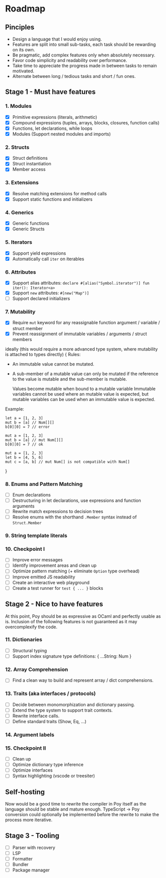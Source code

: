 
# Roadmap

## Pinciples
- Design a language that I would enjoy using.
- Features are split into small sub-tasks, each task should be rewarding on its own.
- Be pragmatic, add complex features only when absolutely necessary.
- Favor code simplicity and readability over performance.
- Take time to appreciate the progress made in between tasks to remain motivated.
- Alternate between long / tedious tasks and short / fun ones.

## Stage 1 - Must have features

### 1. Modules
- [x] Primitive expressions (literals, arithmetic) 
- [x] Compound expressions (tuples, arrays, blocks, closures, function calls)
- [x] Functions, let declarations, while loops
- [x] Modules (Support nested modules and imports)

### 2. Structs
- [x] Struct definitions
- [x] Struct instantiation
- [x] Member access

### 3. Extensions
- [x] Resolve matching extensions for method calls
- [x] Support static functions and initializers

### 4. Generics
- [x] Generic functions
- [x] Generic Structs

### 5. Iterators
- [x] Support yield expressions
- [x] Automatically call `iter` on iterables 

### 6. Attributes
- [x] Support alias attributes: `declare #[alias("Symbol.iterator")] fun iter(): Iterator<a>`
- [x] Support `new` attributes: `#[new("Map")]`
- [ ] Support declared initializers

### 7. Mutability
- [x] Require `mut` keyword for any reassignable function argument / variable / struct member 
- [x] Prevent reassignment of immutable variables / arguments / struct members

ideally (this would require a more advanced type system, where mutability is attached to types directly) {
  Rules:
  - An immutable value cannot be mutated.
  - A sub-member of a mutable value can only be mutated if
    the reference to the value is mutable and the sub-member is mutable.

    Values become mutable when bound to a mutable variable
    Immutable variables cannot be used where an mutable value is expected, but
    mutable variables can be used when an immutable value is expected.

  Example:
  ```poy
  let a = [1, 2, 3]
  mut b = [a] // Num[][]
  b[0][0] = 7 // error

  mut a = [1, 2, 3]
  mut b = [a] // mut Num[][]
  b[0][0] = 7 // ok

  mut a = [1, 2, 3]
  let b = [4, 5, 6]
  mut c = [a, b] // mut Num[] is not compatible with Num[]
  ```
}

### 8. Enums and Pattern Matching
- [ ] Enum declarations
- [ ] Destructuring in let declarations, use expressions and function arguments
- [ ] Rewrite match expressions to decision trees
- [ ] Resolve enums with the shorthand `.Member` syntax instead of `Struct.Member`

### 9. String template literals

### 10. Checkpoint I
- [ ] Improve error messages
- [ ] Identify improvement areas and clean up
- [ ] Optimize pattern matching (+ eliminate `Option` type overhead)
- [ ] Improve emitted JS readability
- [ ] Create an interactive web playground
- [ ] Create a test runner for ```test { ... }``` blocks

## Stage 2 - Nice to have features
At this point, Poy should be as expressive as OCaml and perfectly usable as is.
Inclusion of the following features is not guaranteed as it may overcomplexify the code.

### 11. Dictionaries
- [ ] Structural typing
- [ ] Support index signature type definitions: { ...String: Num }

### 12. Array Comprehension
- [ ] Find a clean way to build and represent array / dict comprehensions.

### 13. Traits (aka interfaces / protocols)
- [ ] Decide between monomorphization and dictionary passing.
- [ ] Extend the type system to support trait contexts.
- [ ] Rewrite interface calls.
- [ ] Define standard traits (Show, Eq, ...)

### 14. Argument labels

### 15. Checkpoint II
- [ ] Clean up
- [ ] Optimize dictionary type inference
- [ ] Optimize interfaces
- [ ] Syntax highlighting (vscode or treesiter)

## Self-hosting
Now would be a good time to rewrite the compiler in Poy itself as the language should be stable and mature enough. TypeScript -> Poy conversion could optionally be implemented before the rewrite to make the process more iterative.

## Stage 3 - Tooling
- [ ] Parser with recovery
- [ ] LSP
- [ ] Formatter
- [ ] Bundler
- [ ] Package manager